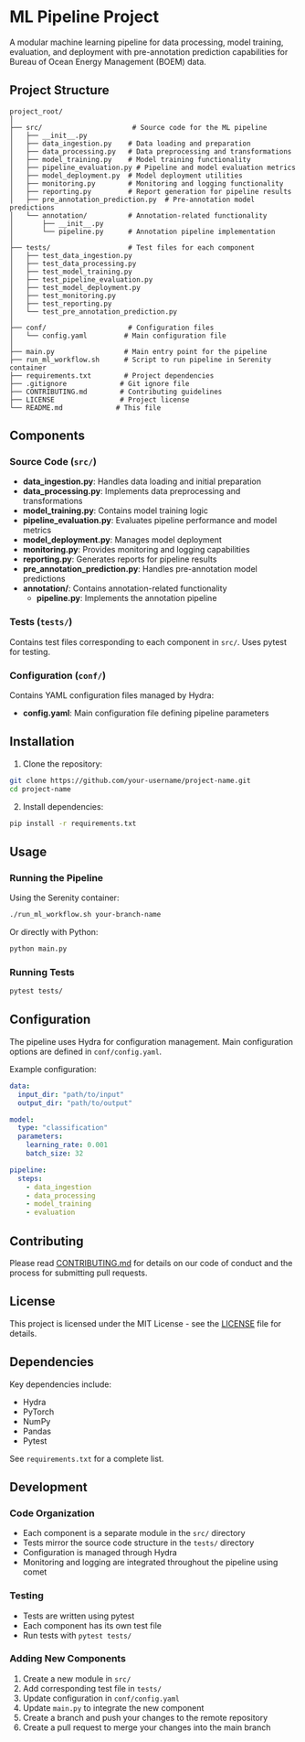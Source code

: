 # ML Pipeline Project

A modular machine learning pipeline for data processing, model training, evaluation, and deployment with pre-annotation prediction capabilities for Bureau of Ocean Energy Management (BOEM) data.

## Project Structure

```
project_root/
│
├── src/                      # Source code for the ML pipeline
│   ├── __init__.py
│   ├── data_ingestion.py    # Data loading and preparation
│   ├── data_processing.py   # Data preprocessing and transformations
│   ├── model_training.py    # Model training functionality
│   ├── pipeline_evaluation.py # Pipeline and model evaluation metrics
│   ├── model_deployment.py  # Model deployment utilities
│   ├── monitoring.py        # Monitoring and logging functionality
│   ├── reporting.py         # Report generation for pipeline results
│   ├── pre_annotation_prediction.py  # Pre-annotation model predictions
│   └── annotation/          # Annotation-related functionality
│       ├── __init__.py
│       └── pipeline.py      # Annotation pipeline implementation
│
├── tests/                   # Test files for each component
│   ├── test_data_ingestion.py
│   ├── test_data_processing.py
│   ├── test_model_training.py
│   ├── test_pipeline_evaluation.py
│   ├── test_model_deployment.py
│   ├── test_monitoring.py
│   ├── test_reporting.py
│   └── test_pre_annotation_prediction.py
│
├── conf/                    # Configuration files
│   └── config.yaml         # Main configuration file
│
├── main.py                 # Main entry point for the pipeline
├── run_ml_workflow.sh      # Script to run pipeline in Serenity container
├── requirements.txt        # Project dependencies
├── .gitignore             # Git ignore file
├── CONTRIBUTING.md        # Contributing guidelines
├── LICENSE                # Project license
└── README.md             # This file
```

## Components

### Source Code (`src/`)

- **data_ingestion.py**: Handles data loading and initial preparation
- **data_processing.py**: Implements data preprocessing and transformations
- **model_training.py**: Contains model training logic
- **pipeline_evaluation.py**: Evaluates pipeline performance and model metrics
- **model_deployment.py**: Manages model deployment
- **monitoring.py**: Provides monitoring and logging capabilities
- **reporting.py**: Generates reports for pipeline results
- **pre_annotation_prediction.py**: Handles pre-annotation model predictions
- **annotation/**: Contains annotation-related functionality
  - **pipeline.py**: Implements the annotation pipeline

### Tests (`tests/`)

Contains test files corresponding to each component in `src/`. Uses pytest for testing.

### Configuration (`conf/`)

Contains YAML configuration files managed by Hydra:
- **config.yaml**: Main configuration file defining pipeline parameters

## Installation

1. Clone the repository:
```bash
git clone https://github.com/your-username/project-name.git
cd project-name
```

2. Install dependencies:
```bash
pip install -r requirements.txt
```

## Usage

### Running the Pipeline

Using the Serenity container:
```bash
./run_ml_workflow.sh your-branch-name
```

Or directly with Python:
```bash
python main.py
```

### Running Tests

```bash
pytest tests/
```

## Configuration

The pipeline uses Hydra for configuration management. Main configuration options are defined in `conf/config.yaml`.

Example configuration:
```yaml
data:
  input_dir: "path/to/input"
  output_dir: "path/to/output"

model:
  type: "classification"
  parameters:
    learning_rate: 0.001
    batch_size: 32

pipeline:
  steps:
    - data_ingestion
    - data_processing
    - model_training
    - evaluation
```

## Contributing

Please read [CONTRIBUTING.md](CONTRIBUTING.md) for details on our code of conduct and the process for submitting pull requests.

## License

This project is licensed under the MIT License - see the [LICENSE](LICENSE) file for details.

## Dependencies

Key dependencies include:
- Hydra
- PyTorch
- NumPy
- Pandas
- Pytest

See `requirements.txt` for a complete list.

## Development

### Code Organization

- Each component is a separate module in the `src/` directory
- Tests mirror the source code structure in the `tests/` directory
- Configuration is managed through Hydra
- Monitoring and logging are integrated throughout the pipeline using comet

### Testing

- Tests are written using pytest
- Each component has its own test file
- Run tests with `pytest tests/`

### Adding New Components

1. Create a new module in `src/`
2. Add corresponding test file in `tests/`
3. Update configuration in `conf/config.yaml`
4. Update `main.py` to integrate the new component
5. Create a branch and push your changes to the remote repository
6. Create a pull request to merge your changes into the main branch